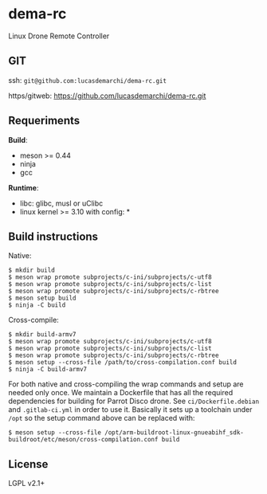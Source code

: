 dema-rc
=======

Linux Drone Remote Controller


GIT
---

ssh: `git@github.com:lucasdemarchi/dema-rc.git`

https/gitweb: https://github.com/lucasdemarchi/dema-rc.git


Requeriments
------------

**Build**:

- meson >= 0.44
- ninja
- gcc

**Runtime**:

- libc: glibc, musl or uClibc
- linux kernel >= 3.10 with config:
  *

Build instructions
------------------

Native:

```console
$ mkdir build
$ meson wrap promote subprojects/c-ini/subprojects/c-utf8
$ meson wrap promote subprojects/c-ini/subprojects/c-list
$ meson wrap promote subprojects/c-ini/subprojects/c-rbtree
$ meson setup build
$ ninja -C build
```

Cross-compile:

```console
$ mkdir build-armv7
$ meson wrap promote subprojects/c-ini/subprojects/c-utf8
$ meson wrap promote subprojects/c-ini/subprojects/c-list
$ meson wrap promote subprojects/c-ini/subprojects/c-rbtree
$ meson setup --cross-file /path/to/cross-compilation.conf build
$ ninja -C build-armv7
```

For both native and cross-compiling the wrap commands and setup are needed only
once. We maintain a Dockerfile that has all the required dependencies for
building for Parrot Disco drone. See `ci/Dockerfile.debian` and `.gitlab-ci.yml`
in order to use it. Basically it sets up a toolchain under `/opt` so the setup
command above can be replaced with:

```console
$ meson setup --cross-file /opt/arm-buildroot-linux-gnueabihf_sdk-buildroot/etc/meson/cross-compilation.conf build
```

License
-------

LGPL v2.1+
